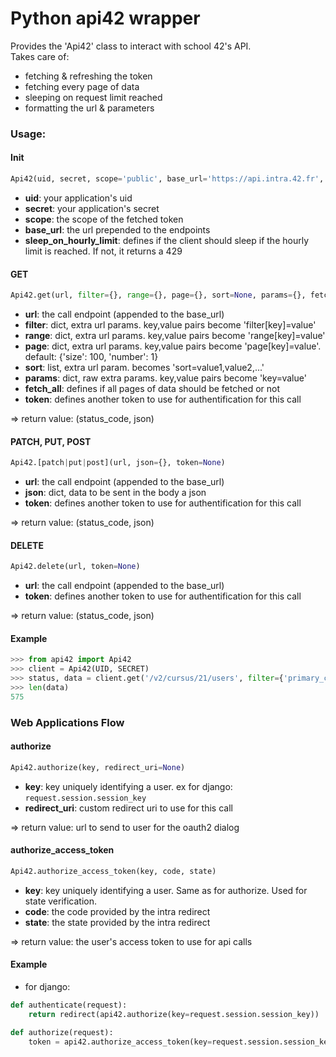 # Python api42 wrapper

Provides the 'Api42' class to interact with school 42's API. \
Takes care of:
* fetching & refreshing the token
* fetching every page of data
* sleeping on request limit reached
* formatting the url & parameters

### Usage:

#### Init

```python
Api42(uid, secret, scope='public', base_url='https://api.intra.42.fr', sleep_on_hourly_limit=False)
```
- **uid**: your application's uid
- **secret**: your application's secret
- **scope**: the scope of the fetched token
- **base\_url**: the url prepended to the endpoints
- **sleep\_on\_hourly\_limit**: defines if the client should sleep if the hourly limit is reached. If not, it returns a 429

#### GET

```python
Api42.get(url, filter={}, range={}, page={}, sort=None, params={}, fetch_all=True, token=None)
```

- **url**: the call endpoint (appended to the base\_url)
- **filter**: dict, extra url params. key,value pairs become 'filter[key]=value'
- **range**: dict, extra url params. key,value pairs become 'range[key]=value'
- **page**: dict, extra url params. key,value pairs become 'page[key]=value'. default: {'size': 100, 'number': 1}
- **sort**: list, extra url param. becomes 'sort=value1,value2,...'
- **params**: dict, raw extra params. key,value pairs become 'key=value'
- **fetch\_all**: defines if all pages of data should be fetched or not
- **token**: defines another token to use for authentification for this call

=> return value: (status\_code, json)

#### PATCH, PUT, POST

```python
Api42.[patch|put|post](url, json={}, token=None)
```
- **url**: the call endpoint (appended to the base\_url)
- **json**: dict, data to be sent in the body a json
- **token**: defines another token to use for authentification for this call

=> return value: (status\_code, json)

#### DELETE
```python
Api42.delete(url, token=None)
```
- **url**: the call endpoint (appended to the base\_url)
- **token**: defines another token to use for authentification for this call

=> return value: (status\_code, json)

#### Example

```python
>>> from api42 import Api42
>>> client = Api42(UID, SECRET)
>>> status, data = client.get('/v2/cursus/21/users', filter={'primary_campus_id': 21})
>>> len(data)
575
```

### Web Applications Flow

#### authorize
```python
Api42.authorize(key, redirect_uri=None)
```

- **key**: key uniquely identifying a user. ex for django: ```request.session.session_key```
- **redirect_uri**: custom redirect uri to use for this call

=> return value: url to send to user for the oauth2 dialog

#### authorize\_access\_token
```python
Api42.authorize_access_token(key, code, state)
```

- **key**: key uniquely identifying a user. Same as for authorize. Used for state verification.
- **code**: the code provided by the intra redirect
- **state**: the state provided by the intra redirect

=> return value: the user's access token to use for api calls

#### Example

- for django:
```python
def authenticate(request):
    return redirect(api42.authorize(key=request.session.session_key))

def authorize(request):
    token = api42.authorize_access_token(key=request.session.session_key, code=request.GET.get('code', default=None), state=request.GET.get('state', default=None))
```
